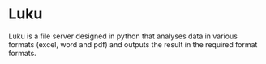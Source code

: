 # Luku


Luku is a file server designed in python that analyses data in various formats (excel, word and pdf) and outputs the result in the required format formats.

